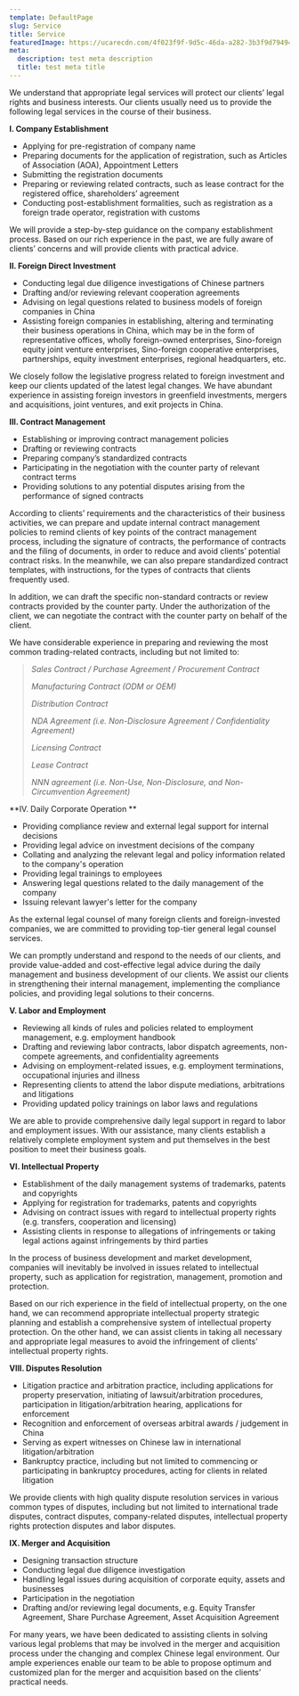 ```yaml
---
template: DefaultPage
slug: Service
title: Service
featuredImage: https://ucarecdn.com/4f023f9f-9d5c-46da-a282-3b3f9d794947/
meta:
  description: test meta description
  title: test meta title
---
```

We understand that appropriate legal services will protect our clients’ legal rights and business interests. Our clients usually need us to provide the following legal services in the course of their business.

**I. Company Establishment**

* Applying for pre-registration of company name
* Preparing documents for the application of registration, such as Articles of Association (AOA), Appointment Letters
* Submitting the registration documents
* Preparing or reviewing related contracts, such as lease contract for the registered office, shareholders’ agreement
* Conducting post-establishment formalities, such as registration as a foreign trade operator, registration with customs

We will provide a step-by-step guidance on the company establishment process. Based on our rich experience in the past, we are fully aware of clients’ concerns and will provide clients with practical advice. 


**II. Foreign Direct Investment**

* Conducting legal due diligence investigations of Chinese partners
* Drafting and/or reviewing relevant cooperation agreements
* Advising on legal questions related to business models of foreign companies in China
* Assisting foreign companies in establishing, altering and terminating their business operations in China, which may be in the form of representative offices, wholly foreign-owned enterprises, Sino-foreign equity joint venture enterprises, Sino-foreign cooperative enterprises, partnerships, equity investment enterprises, regional headquarters, etc.

We closely follow the legislative progress related to foreign investment and keep our clients updated of the latest legal changes. We have abundant experience in assisting foreign investors in greenfield investments, mergers and acquisitions, joint ventures, and exit projects in China. 

**III. Contract Management**

* Establishing or improving contract management policies
* Drafting or reviewing contracts
* Preparing company’s standardized contracts
* Participating in the negotiation with the counter party of relevant contract terms
* Providing solutions to any potential disputes arising from the performance of signed contracts

According to clients’ requirements and the characteristics of their business activities, we can prepare and update internal contract management policies to remind clients of key points of the contract management process, including the signature of contracts, the performance of contracts and the filing of documents, in order to reduce and avoid clients’ potential contract risks. In the meanwhile, we can also prepare standardized contract templates, with instructions, for the types of contracts that clients frequently used.

In addition, we can draft the specific non-standard contracts or review contracts provided by the counter party. Under the authorization of the client, we can negotiate the contract with the counter party on behalf of the client. 

We have considerable experience in preparing and reviewing the most common trading-related contracts, including but not limited to: 

> *Sales Contract / Purchase Agreement / Procurement Contract*
>
>
> *Manufacturing Contract (ODM or OEM)*
>
>
> *Distribution Contract*
>
>
> *NDA Agreement (i.e. Non-Disclosure Agreement / Confidentiality Agreement)*
>
>
> *Licensing Contract*
>
>
> *Lease Contract*
>
>
> *NNN agreement (i.e. Non-Use, Non-Disclosure, and Non-Circumvention Agreement)*

**IV. Daily Corporate Operation **
* Providing compliance review and external legal support for internal decisions
* Providing legal advice on investment decisions of the company
* Collating and analyzing the relevant legal and policy information related to the company's operation
* Providing legal trainings to employees
* Answering legal questions related to the daily management of the company
* Issuing relevant lawyer's letter for the company

As the external legal counsel of many foreign clients and foreign-invested companies, we are committed to providing top-tier general legal counsel services.

We can promptly understand and respond to the needs of our clients, and provide value-added and cost-effective legal advice during the daily management and business development of our clients. We assist our clients in strengthening their internal management, implementing the compliance policies, and providing legal solutions to their concerns.

**V. Labor and Employment**
* Reviewing all kinds of rules and policies related to employment management, e.g. employment handbook
* Drafting and reviewing labor contracts, labor dispatch agreements, non-compete agreements, and confidentiality agreements
* Advising on employment-related issues, e.g. employment terminations, occupational injuries and illness
* Representing clients to attend the labor dispute mediations, arbitrations and litigations
* Providing updated policy trainings on labor laws and regulations

We are able to provide comprehensive daily legal support in regard to labor and employment issues. With our assistance, many clients establish a relatively complete employment system and put themselves in the best position to meet their business goals.

**VI. Intellectual Property**
* Establishment of the daily management systems of trademarks, patents and copyrights
* Applying for registration for trademarks, patents and copyrights
* Advising on contract issues with regard to intellectual property rights (e.g. transfers, cooperation and licensing) 
* Assisting clients in response to allegations of infringements or taking legal actions against infringements by third parties

In the process of business development and market development, companies will inevitably be involved in issues related to intellectual property, such as application for registration, management, promotion and protection.

Based on our rich experience in the field of intellectual property, on the one hand, we can recommend appropriate intellectual property strategic planning and establish a comprehensive system of intellectual property protection. On the other hand, we can assist clients in taking all necessary and appropriate legal measures to avoid the infringement of clients’ intellectual property rights.

**VIII. Disputes Resolution**
* Litigation practice and arbitration practice, including applications for property preservation, initiating of lawsuit/arbitration procedures, participation in litigation/arbitration hearing, applications for enforcement
* Recognition and enforcement of overseas arbitral awards / judgement in China
* Serving as expert witnesses on Chinese law in international litigation/arbitration
* Bankruptcy practice, including but not limited to commencing or participating in bankruptcy procedures, acting for clients in related litigation

We provide clients with high quality dispute resolution services in various common types of disputes, including but not limited to international trade disputes, contract disputes, company-related disputes, intellectual property rights protection disputes and labor disputes.

**IX. Merger and Acquisition**
* Designing transaction structure
* Conducting legal due diligence investigation
* Handling legal issues during acquisition of corporate equity, assets and businesses
* Participation in the negotiation
* Drafting and/or reviewing legal documents, e.g. Equity Transfer Agreement, Share Purchase Agreement, Asset Acquisition Agreement   

For many years, we have been dedicated to assisting clients in solving various legal problems that may be involved in the merger and acquisition process under the changing and complex Chinese legal environment.  Our ample experiences enable our team to be able to propose optimum and customized plan for the merger and acquisition based on the clients’ practical needs.
